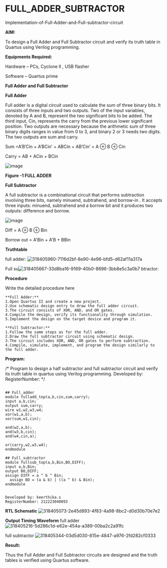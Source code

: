 # FULL_ADDER_SUBTRACTOR

Implementation-of-Full-Adder-and-Full-subtractor-circuit

**AIM:**

To design a Full Adder and Full Subtractor circuit and verify its truth table in Quartus using Verilog programming.

**Equipments Required:**

Hardware – PCs, Cyclone II , USB flasher

Software – Quartus prime

**Full Adder and Full Subtractor**

**Full Adder**

Full adder is a digital circuit used to calculate the sum of three binary bits. It consists of three inputs and two outputs. Two of the input variables, denoted by A and B, represent the two significant bits to be added. The third input, Cin, represents the carry from the previous lower significant position. Two outputs are necessary because the arithmetic sum of three binary digits ranges in value from 0 to 3, and binary 2 or 3 needs two digits. The two outputs are sum and carry.

Sum =A’B’Cin + A’BCin’ + ABCin + AB’Cin’ = A ⊕ B ⊕ Cin 

Carry = AB + ACin + BCin

![image](https://github.com/naavaneetha/FULL_ADDER_SUBTRACTOR/assets/154305477/0f30ba51-5ffb-4198-845f-18e054f675e7)

**Figure -1 FULL ADDER**

**Full Subtractor**

A full subtractor is a combinational circuit that performs subtraction involving three bits, namely minuend, subtrahend, and borrow-in . It accepts three inputs: minuend, subtrahend and a borrow bit and it produces two outputs: difference and borrow.

![image](https://github.com/naavaneetha/FULL_ADDER_SUBTRACTOR/assets/154305477/02b24f51-ab51-4304-9ad6-7b81ffc1ead5)

Diff = A ⊕ B ⊕ Bin 

Borrow out = A'Bin + A'B + BBin

**Truthtable**

full adder:
![318405960-7116d2bf-8e90-4e96-bfd5-d62af11a317a](https://github.com/keerthigasudhagar/FULL_ADDER_SUBTRACTOR/assets/163229129/b2463a89-d627-43c0-a189-384393c8c6d1)

Full su![318405667-33d8ba16-9169-40b0-8696-3bb8e5c3a0b7](https://github.com/keerthigasudhagar/FULL_ADDER_SUBTRACTOR/assets/163229129/65f03a0a-5476-4805-8104-7af251ced553)
btractor:

**Procedure**

Write the detailed procedure here
```
**Full Adder:**
1.Open Quartus II and create a new project.
2.Use schematic design entry to draw the full adder circuit. 
3.The circuit consists of XOR, AND, and OR gates. 
4.Compile the design, verify its functionality through simulation. 
5.Implement the design on the target device and program it.

**Full Subtractor:** 
1.Follow the same steps as for the full adder. 
2.Draw the full subtractor circuit using schematic design. 
3.The circuit includes XOR, AND, OR gates to perform subtraction. 
4.Compile, simulate, implement, and program the design similarly to the full adder.
```
**Program:**

/* Program to design a half subtractor and full subtractor circuit and verify its truth table in quartus using Verilog programming. Developed by: RegisterNumber:
*/
```

## Full_adder
module fulladd_top(a,b,cin,sum,carry);
input a,b,cin;
output sum,carry;
wire w1,w2,w3,w4;       
xor(w1,a,b);
xor(sum,w1,cin);        

and(w2,a,b);
and(w3,b,cin);
and(w4,cin,a);

or(carry,w2,w3,w4);
endmodule 

## Full_subtractor
module fullsub_top(a,b,Bin,BO,DIFF);
input a,b,Bin;
output BO,DIFF;
assign DIFF = a ^ b ^ Bin;
  assign BO = (a & b) | ((a ^ b) & Bin);
endmodule


Developed by: keerthika.s
RegisterNumber: 212223040093
```

**RTL Schematic**
![318405073-2e45d893-4f83-4a98-8bc2-d0d30b70e7e2](https://github.com/keerthigasudhagar/FULL_ADDER_SUBTRACTOR/assets/163229129/1675f973-b683-45e1-8bcd-fe31f2aefc7f)

**Output Timing Waveform**
full adder
![318405216-5d286c1d-e62e-454a-a389-00ba2c2a91fc](https://github.com/keerthigasudhagar/FULL_ADDER_SUBTRACTOR/assets/163229129/fd9d4eb9-26b6-4929-b1ad-c035345efad1)
 
full subtractor
![318405344-03d5d030-815e-4847-a976-2fd282cf0333](https://github.com/keerthigasudhagar/FULL_ADDER_SUBTRACTOR/assets/163229129/a98856b7-b618-4307-b697-95ce35b724f6)


**Result:**

Thus the Full Adder and Full Subtractor circuits are designed and the truth tables is verified using Quartus software.



